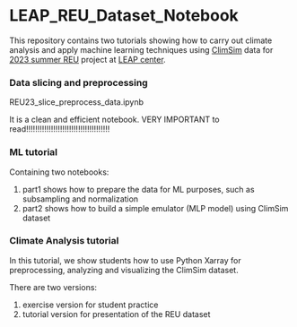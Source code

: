 # LEAP_REU_Dataset_Notebook

This repository contains two tutorials showing how to carry out climate analysis and apply machine learning techniques using [ClimSim](https://arxiv.org/abs/2306.08754) data for [2023 summer REU](https://github.com/leap-stc/LEAP-bootcamps) project at [LEAP center](https://leap.columbia.edu/).

### Data slicing and preprocessing 
REU23_slice_preprocess_data.ipynb

It is a clean and efficient notebook. VERY IMPORTANT to read!!!!!!!!!!!!!!!!!!!!!!!!!!!!!!!!!!!!!

### ML tutorial
Containing two notebooks: 
1. part1 shows how to prepare the data for ML purposes, such as subsampling and normalization
2. part2 shows how to build a simple emulator (MLP model) using ClimSim dataset 

### Climate Analysis tutorial
In this tutorial, we show students how to use Python Xarray for preprocessing, analyzing and visualizing the ClimSim dataset. 

There are two versions:
1. exercise version for student practice
2. tutorial version for presentation of the REU dataset

